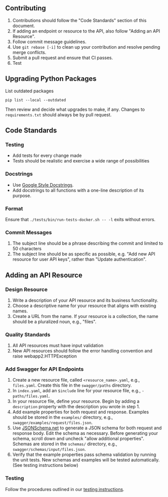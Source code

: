 ## Contributing
1. Contributions should follow the "Code Standards" section of this document.
1. If adding an endpoint or resource to the API, also follow "Adding an API Resource".
1. Follow commit message guidelines.
1. Use `git rebase [-i]` to clean up your contribution and resolve pending merge conflicts.
1. Submit a pull request and ensure that CI passes.
1. Test

## Upgrading Python Packages

List outdated packages
```
pip list --local --outdated
```

Then review and decide what upgrades to make, if any.
Changes to `requirements.txt` should always be by pull request.

## Code Standards

### Testing
- Add tests for every change made
- Tests should be realistic and exercise a wide range of possibilities

### Docstrings
- Use [Google Style Docstrings](http://sphinxcontrib-napoleon.readthedocs.io/en/latest/example_google.html).
- Add docstrings to all functions with a one-line description of its purpose.

### Format
Ensure that `./tests/bin/run-tests-docker.sh -- -l` exits without errors.

### Commit Messages
1. The subject line should be a phrase describing the commit and limited to 50 characters
1. The subject line should be as specific as possible, e.g. "Add new API resource for user API keys", rather than "Update authentication".

## Adding an API Resource
### Design Resource
1. Write a description of your API resource and its business functionality.
1. Choose a descriptive name for your resource that aligns with existing names.
1. Create a URL from the name. If your resource is a collection, the name should be a pluralized noun, e.g., "files".

### Quality Standards
1. All API resources must have input validation
1. New API resources should follow the error handling convention and raise webapp2.HTTPException

### Add Swagger for API Endpoints
1. Create a new resource file, called `<resource_name>.yaml`, e.g., `files.yaml`. Create this file in the `swagger/paths` directory.
1. In `index.yaml`, add an `$include` line for your resource file, e.g., `- paths/files.yaml`.
1. In your resource file, define your resource. Begin by adding a `description` property with the description you wrote in step 1.
1. Add example properties for both request and response. Examples should be stored in the `examples/` directory, e.g., `swagger/examples/request/files.json`.
1. Use [JSONSchema.net](http://jsonschema.net/) to generate a JSON schema for both request and response body. Edit the schema as necessary. Before generating your schema, scroll down and uncheck "allow additional properties".  Schemas are stored in the `schemas/` directory, e.g., `swagger/schemas/input/files.json`.
1. Verify that the example properties pass schema validation by running the unit tests. New schemas and examples will be tested automatically. (See testing instructions below)

### Testing
Follow the procedures outlined in our [testing instructions](https://github.com/scitran/core/blob/master/TESTING.md).
